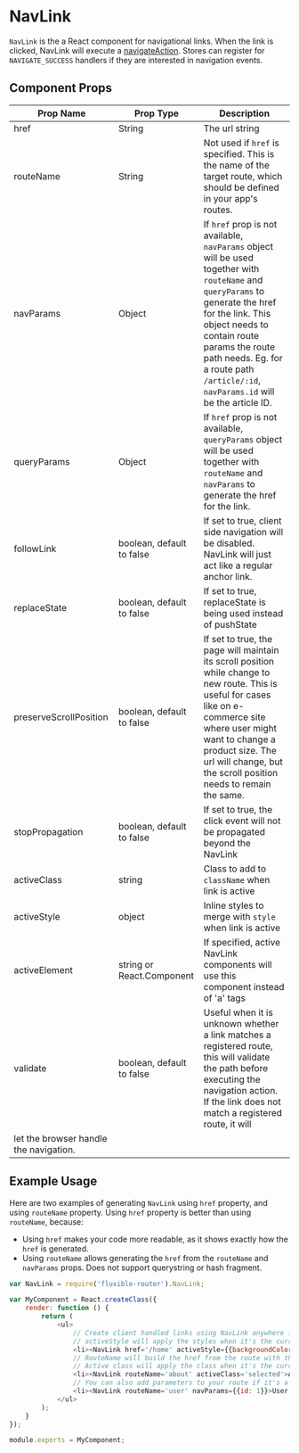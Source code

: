 # NavLink

`NavLink` is the a React component for navigational links.  When the link is clicked, NavLink will execute a [navigateAction](./navigateAction.md).  Stores can register for `NAVIGATE_SUCCESS` handlers if they are interested
in navigation events.

## Component Props

| Prop Name | Prop Type | Description |
|-----------|-----------|-------------|
| href | String | The url string |
| routeName | String | Not used if `href` is specified. This is the name of the target route, which should be defined in your app's routes. |
| navParams | Object | If `href` prop is not available, `navParams` object will be used together with `routeName` and `queryParams` to generate the href for the link.  This object needs to contain route params the route path needs.  Eg. for a route path `/article/:id`, `navParams.id` will be the article ID. |
| queryParams | Object | If `href` prop is not available, `queryParams` object will be used together with `routeName` and `navParams` to generate the href for the link.
| followLink | boolean, default to false | If set to true, client side navigation will be disabled.  NavLink will just act like a regular anchor link. |
| replaceState | boolean, default to false | If set to true, replaceState is being used instead of pushState |
| preserveScrollPosition | boolean, default to false | If set to true, the page will maintain its scroll position while change to new route.  This is useful for cases like on e-commerce site where user might want to change a product size.  The url will change, but the scroll position needs to remain the same. |
| stopPropagation | boolean, default to false | If set to true, the click event will not be propagated beyond the NavLink |
| activeClass | string | Class to add to `className` when link is active |
| activeStyle | object | Inline styles to merge with `style` when link is active |
| activeElement | string or React.Component| If specified, active NavLink components will use this component instead of 'a' tags |
| validate | boolean, default to false | Useful when it is unknown whether a link matches a registered route, this will validate the path before executing the navigation action. If the link does not match a registered route, it will 
let the browser handle the navigation. |


## Example Usage

Here are two examples of generating `NavLink` using `href` property, and using `routeName` property.  Using `href` property is better than using `routeName`, because:

* Using `href` makes your code more readable, as it shows exactly how the `href` is generated.
* Using `routeName` allows generating the `href` from the `routeName` and `navParams` props. Does not support querystring or hash fragment.

```js
var NavLink = require('fluxible-router').NavLink;

var MyComponent = React.createClass({
    render: function () {
        return (
            <ul>
                // Create client handled links using NavLink anywhere in your application
                // activeStyle will apply the styles when it's the current route
                <li><NavLink href='/home' activeStyle={{backgroundColor: '#ccc'}}>Home</NavLink></li>
                // RouteName will build the href from the route with the same name
                // Active class will apply the class when it's the current route
                <li><NavLink routeName='about' activeClass='selected'>About</NavLink></li>
                // You can also add parameters to your route if it's a dynamic route
                <li><NavLink routeName='user' navParams={{id: 1}}>User 1</NavLink></li>
            </ul>
        );
    }
});

module.exports = MyComponent;
```
